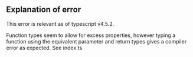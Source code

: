 ## Explanation of error

This error is relevant as of typescript v4.5.2.

Function types seem to allow for excess properties, however typing a function using the equivalent parameter and return types gives a compiler error as expected. See index.ts

